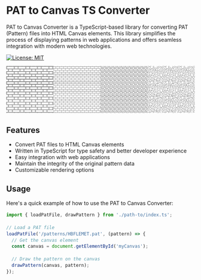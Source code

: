 # PAT to Canvas TS Converter

PAT to Canvas Converter is a TypeScript-based library for converting PAT (Pattern) files into HTML Canvas elements. This library simplifies the process of displaying patterns in web applications and offers seamless integration with modern web technologies.

[![License: MIT](https://img.shields.io/badge/License-MIT-blue.svg)](LICENSE)

![Pattern Examples](public/pattern-examples.png)

## Features

- Convert PAT files to HTML Canvas elements
- Written in TypeScript for type safety and better developer experience
- Easy integration with web applications
- Maintain the integrity of the original pattern data
- Customizable rendering options

## Usage

Here's a quick example of how to use the PAT to Canvas Converter:

```typescript
import { loadPatFile, drawPattern } from './path-to/index.ts';

// Load a PAT file
loadPatFile('/patterns/HBFLEMET.pat', (pattern) => {
  // Get the canvas element
  const canvas = document.getElementById('myCanvas');

  // Draw the pattern on the canvas
  drawPattern(canvas, pattern);
});
```
